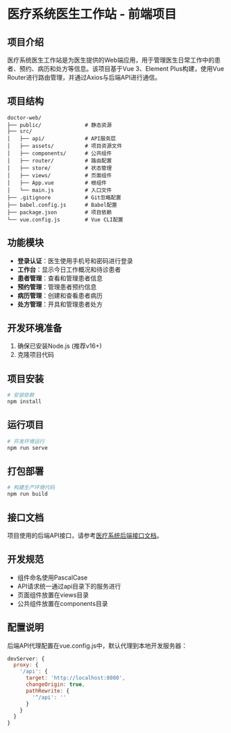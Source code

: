 # 医疗系统医生工作站 - 前端项目

## 项目介绍
医疗系统医生工作站是为医生提供的Web端应用，用于管理医生日常工作中的患者、预约、病历和处方等信息。该项目基于Vue 3、Element Plus构建，使用Vue Router进行路由管理，并通过Axios与后端API进行通信。

## 项目结构
```
doctor-web/
├── public/              # 静态资源
├── src/
│   ├── api/             # API服务层
│   ├── assets/          # 项目资源文件
│   ├── components/      # 公共组件
│   ├── router/          # 路由配置
│   ├── store/           # 状态管理
│   ├── views/           # 页面组件
│   ├── App.vue          # 根组件
│   └── main.js          # 入口文件
├── .gitignore           # Git忽略配置
├── babel.config.js      # Babel配置
├── package.json         # 项目依赖
└── vue.config.js        # Vue CLI配置
```

## 功能模块
- **登录认证**：医生使用手机号和密码进行登录
- **工作台**：显示今日工作概况和待诊患者
- **患者管理**：查看和管理患者信息
- **预约管理**：管理患者预约信息
- **病历管理**：创建和查看患者病历
- **处方管理**：开具和管理患者处方

## 开发环境准备
1. 确保已安装Node.js (推荐v16+)
2. 克隆项目代码

## 项目安装
```bash
# 安装依赖
npm install
```

## 运行项目
```bash
# 开发环境运行
npm run serve
```

## 打包部署
```bash
# 构建生产环境代码
npm run build
```

## 接口文档
项目使用的后端API接口，请参考[医疗系统后端接口文档](../medical/docs/医疗系统后端接口文档.md)。

## 开发规范
- 组件命名使用PascalCase
- API请求统一通过api目录下的服务进行
- 页面组件放置在views目录
- 公共组件放置在components目录

## 配置说明
后端API代理配置在vue.config.js中，默认代理到本地开发服务器：
```js
devServer: {
  proxy: {
    '/api': {
      target: 'http://localhost:8080',
      changeOrigin: true,
      pathRewrite: {
        '^/api': ''
      }
    }
  }
}
```

